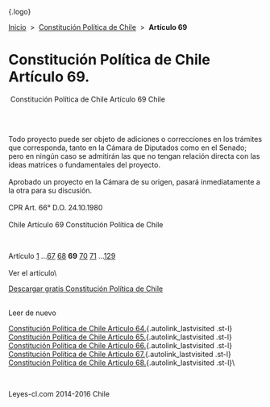<div class="wrapper">

[](/index.htm){.logo}
<div class="breadcrumbs">

[Inicio](/index.htm)  &gt;  [Constitución Política de
Chile](/constitucion_politica_de_chile.htm "Constitución Política de Chile")
 &gt;  **Artículo 69**

</div>

<div class="middle">

<div class="container">

Constitución Política de Chile\
Artículo 69.
===============================

<div id="goser">

</div>

﻿
Constitución Política de Chile Artículo 69 Chile

\
﻿
<div id="squareAds">

</div>

<div id="statya">

Todo proyecto puede ser objeto de adiciones o correcciones en los
trámites que corresponda, tanto en la Cámara de Diputados como en el
Senado; pero en ningún caso se admitirán las que no tengan relación
directa con las ideas matrices o fundamentales del proyecto.\
\
Aprobado un proyecto en la Cámara de su origen, pasará inmediatamente a
la otra para su discusión.\
\
CPR Art. 66° D.O. 24.10.1980\
\
Chile Artículo 69 Constitución Política de Chile

</div>

﻿
<div id="ads1">

</div>

<div class="breadstat">

Artículo
[1](/constitucion_politica_de_chile/1.htm) ...[67](/constitucion_politica_de_chile/67.htm) [68](/constitucion_politica_de_chile/68.htm) **69** [70](/constitucion_politica_de_chile/70.htm) [71](/constitucion_politica_de_chile/71.htm) ...[129](/constitucion_politica_de_chile/129.htm) \
\
Ver el artículo\

</div>

[Descargar gratis Constitución Política de
Chile](/constitucion_politica_de_chile/download.htm "Descargar gratis Constitución Política de Chile")
﻿
<div style="clear: left">

</div>

\
Leer de nuevo

[Constitución Política de Chile Artículo
64.](/constitucion_politica_de_chile/64.htm){.autolink_lastvisited
.st-l} [Constitución Política de Chile Artículo
65.](/constitucion_politica_de_chile/65.htm){.autolink_lastvisited
.st-l} [Constitución Política de Chile Artículo
66.](/constitucion_politica_de_chile/66.htm){.autolink_lastvisited
.st-l} [Constitución Política de Chile Artículo
67.](/constitucion_politica_de_chile/67.htm){.autolink_lastvisited
.st-l} [Constitución Política de Chile Artículo
68.](/constitucion_politica_de_chile/68.htm){.autolink_lastvisited
.st-l}\

</div>

﻿
<div id="LeftAds">

</div>

</div>

Leyes-cl.com 2014-2016 Chile

</div>
